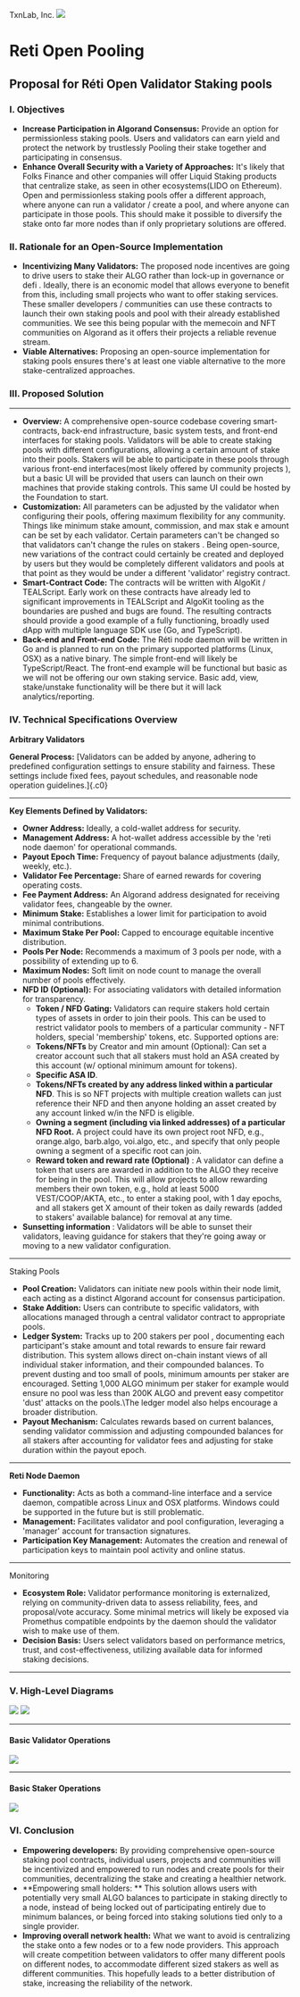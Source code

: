 TxnLab, Inc.
![](./diagrams/horizline.png)

# Reti Open Pooling
## Proposal for Réti Open Validator Staking pools

### I. Objectives

*   **Increase Participation in Algorand Consensus:** Provide an option for permissionless staking pools. Users and validators can earn yield and protect the network by trustlessly Pooling their stake together and participating in consensus.
*   **Enhance Overall Security with a Variety of Approaches:** It's likely that Folks Finance and other companies will offer Liquid Staking products that centralize stake, as seen in other ecosystems(LIDO on Ethereum). Open and permissionless staking pools offer a different approach, where anyone can run a validator / create a pool, and where anyone can participate in those pools. This should make it possible to diversify the stake onto far more nodes than if only proprietary solutions are offered.

### II. Rationale for an Open-Source Implementation

*   **Incentivizing Many Validators:** The proposed node incentives are going to drive users to stake their ALGO rather than lock-up in governance or defi . Ideally, there is an economic model that allows everyone to benefit from this, including small projects who want to offer staking services. These smaller developers / communities can use these contracts to launch their own staking pools and pool with their already established communities. We see this being popular with the memecoin and NFT communities on Algorand as it offers their projects a reliable revenue stream.
*   **Viable Alternatives:** Proposing an open-source implementation for staking pools ensures there's at least one viable alternative to the more stake-centralized approaches.

### III. Proposed Solution

****

*   **Overview:**  A comprehensive open-source codebase covering smart-contracts, back-end infrastructure, basic system tests, and front-end interfaces for staking pools. Validators will be able to create staking pools with different configurations, allowing a certain amount of stake into their pools. Stakers will be able to participate in these pools through various front-end interfaces(most likely offered by community projects ), but a basic UI will be provided that users can launch on their own machines that provide staking controls. This same UI could be hosted by the Foundation to start. 
*   **Customization:** All parameters can be adjusted by the validator when configuring their pools, offering maximum flexibility for any community. Things like minimum stake amount, commission, and max stak e amount can be set by each validator. Certain parameters can't be changed so that validators can't change the rules on stakers . Being open-source, new variations of the contract could certainly be created and deployed by users but they would be completely different validators and pools at that point as they would be under a different 'validator' registry contract.
*   **Smart-Contract Code:** The contracts will be written with AlgoKit / TEALScript. Early work on these contracts have already led to significant improvements in TEALScript and AlgoKit tooling as the boundaries are pushed and bugs are found. The resulting contracts should provide a good example of a fully functioning, broadly used dApp with multiple language SDK use (Go, and TypeScript).
*   **Back-end and Front-end Code:** The Réti node daemon will be written in Go and is planned to run on the primary supported platforms (Linux, OSX) as a native binary. The simple front-end will likely be TypeScript/React. The front-end example will be functional but basic as we will not be offering our own staking service. Basic add, view, stake/unstake functionality will be there but it will lack analytics/reporting.

### IV.  Technical Specifications Overview

**Arbitrary Validators**

**General Process:** [Validators can be added by anyone, adhering to
predefined configuration settings to ensure stability and fairness.
These settings include fixed fees, payout schedules, and reasonable node
operation guidelines.]{.c0}

----

**Key Elements Defined by Validators:**

*   **Owner Address:** Ideally, a cold-wallet address for security.
*   **Management Address:** A hot-wallet address accessible by the 'reti node daemon' for operational commands.
*   **Payout Epoch Time:** Frequency of payout balance adjustments (daily, weekly, etc.).
*   **Validator Fee Percentage:** Share of earned rewards for  covering operating costs.
*   **Fee Payment Address:** An Algorand address designated for  receiving validator fees, changeable by the owner.
*   **Minimum Stake:** Establishes a lower limit for participation  to avoid minimal contributions.
*   **Maximum Stake Per Pool:** Capped to encourage equitable incentive distribution.
*   **Pools Per Node:** Recommends a maximum of 3 pools per node, with a possibility of extending up to 6.
*   **Maximum Nodes:** Soft limit on node count to manage the overall number of pools effectively.
*   **NFD ID (Optional):** For associating validators with detailed information for transparency.
    *   **Token / NFD Gating:** Validators can require stakers hold certain types of assets in order to join their pools. This can be used to restrict validator pools to members of a particular community - NFT holders, special 'membership' tokens, etc. Supported options are:
    *   **Tokens/NFTs** by Creator and min amount (Optional): Can set a creator account such that all stakers must hold an ASA created by this account (w/ optional minimum amount for tokens).
    *   **Specific ASA ID**.
    *   **Tokens/NFTs created by any address linked within a particular NFD**. This is so NFT projects with multiple creation wallets can just reference their NFD and then anyone holding an asset created by any account linked w/in the NFD is eligible.
    *  **Owning a segment (including via linked addresses) of a particular NFD Root.** A project could have its own project root NFD, e.g., orange.algo, barb.algo, voi.algo, etc., and specify that only people owning a segment of a specific root can join.
    *   **Reward token and reward rate (Optional)** : A validator can define a token that users are awarded in addition to the ALGO they receive for being in the pool. This will allow projects to allow rewarding members their own token, e.g., hold at least 5000 VEST/COOP/AKTA, etc., to enter a staking pool, with 1 day epochs, and all stakers get X amount of their token as daily rewards (added to stakers' available balance) for removal at any time.
*   **Sunsetting information** : Validators will be able to sunset their validators, leaving guidance for stakers that they're going away or moving to a new validator configuration.

----

Staking Pools

*   **Pool Creation:** Validators can initiate new pools within their node limit, each acting as a distinct Algorand account for consensus participation.
*   **Stake Addition:** Users can contribute to specific validators, with allocations managed through a central validator contract to appropriate pools.
*   **Ledger System:** Tracks up to 200 stakers per pool  , documenting each participant\'s stake amount and total rewards to ensure fair reward distribution. This system allows direct on-chain instant views of all individual staker information, and their compounded balances. To prevent dusting and too small of pools, minimum amounts per staker are encouraged. Setting 1,000 ALGO minimum per staker for example would ensure no pool was less than 200K ALGO and prevent easy competitor 'dust' attacks on the pools.\The ledger model also helps encourage a broader distribution. 
*   **Payout Mechanism:** Calculates rewards based on current balances, sending validator commission and adjusting compounded balances for all stakers after accounting for validator fees and adjusting for stake duration within the payout epoch.

----

**Reti Node Daemon**

*   **Functionality:** Acts as both a command-line interface and a service daemon, compatible across Linux and OSX platforms. Windows could be supported in the future but is still problematic.
*   **Management:** Facilitates validator and pool configuration, leveraging a \'manager\' account for transaction signatures.
*   **Participation Key Management:** Automates the creation and renewal of participation keys to maintain pool activity and online status.

----

Monitoring

*   **Ecosystem Role:**  Validator performance monitoring is externalized, relying on community-driven data to assess reliability, fees, and proposal/vote accuracy.  Some minimal metrics will likely be exposed via Promethus compatible endpoints by the daemon should the validator wish to make use of them.
*   **Decision Basis:** Users select validators based on performance metrics, trust, and cost-effectiveness, utilizing available data for informed staking decisions.

----

### V. High-Level Diagrams

![](./diagrams/Reti_Validator_Pools_Page_1.png)
![](./diagrams/Reti_Validator_Pools_Page_2.png)

----
#### Basic Validator Operations
![](./diagrams/validator.png)

----
#### Basic Staker Operations
![](./diagrams/staker.png)

### VI. Conclusion

*   **Empowering developers:**  By providing comprehensive open-source staking pool contracts, individual users, projects and communities will be incentivized and empowered to run nodes and create pools for their communities, decentralizing the stake and creating a healthier network.
*   **Empowering small holders: ** This solution allows users with potentially very small ALGO balances to participate in staking directly to a node, instead of being locked out of participating entirely due to minimum balances, or being forced into staking solutions tied only to a single provider. 
*   **Improving overall network health:** What we want to avoid is centralizing the stake onto a few nodes or to a few node providers. This approach will create competition between validators to offer many different pools on different nodes, to accommodate different sized stakers as well as different communities. This hopefully leads to a better distribution of stake, increasing the reliability of the network.

